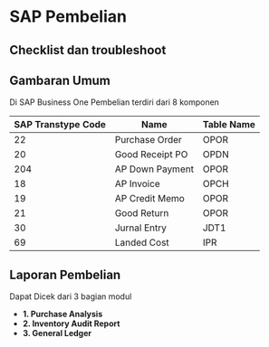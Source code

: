 # SAP Pembelian  
## Checklist dan troubleshoot


## Gambaran Umum

Di SAP Business One Pembelian terdiri dari 8 komponen

|SAP Transtype Code | Name |Table Name |
| ------ | ------| ------|
| 22 | Purchase Order|OPOR|
| 20 | Good Receipt PO|OPDN|
| 204 | AP Down Payment|OPOR|
| 18 | AP Invoice|OPCH|
| 19 | AP Credit Memo|OPOR|
| 21 | Good Return|OPOR|
| 30 | Jurnal Entry|JDT1|
| 69 | Landed Cost|IPR|


## Laporan Pembelian 

Dapat Dicek dari 3 bagian modul
* **1. Purchase Analysis**
* **2. Inventory Audit Report**
* **3. General Ledger**

<!--stackedit_data:
eyJoaXN0b3J5IjpbMTM2NDQ2ODksLTEwODUxNTE2MzEsLTE2OT
IwODU1MzNdfQ==
-->